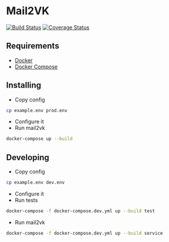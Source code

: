 # Mail2VK
[![Build Status](https://travis-ci.org/Kistriver/mail2vk.svg?branch=master)](https://travis-ci.org/Kistriver/mail2vk)
[![Coverage Status](https://coveralls.io/repos/github/Kistriver/mail2vk/badge.svg?branch=master)](https://coveralls.io/github/Kistriver/mail2vk?branch=master)

## Requirements
* [Docker](https://www.docker.com/products/overview)
* [Docker Compose](https://docs.docker.com/compose/install/)

## Installing
* Copy config
```bash
cp example.env prod.env
```
* Configure it
* Run mail2vk
```bash
docker-compose up --build
```

## Developing
* Copy config
```bash
cp example.env dev.env
```
* Configure it
* Run tests
```bash
docker-compose -f docker-compose.dev.yml up --build test
```
* Run mail2vk
```bash
docker-compose -f docker-compose.dev.yml up --build service
```
